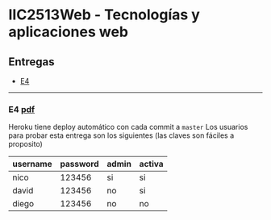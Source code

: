 # IIC2513Web - Tecnologías y aplicaciones web

## Entregas
- [E4](#e4)

***

### E4 [pdf](/A%20Docs%20tareas/E4.pdf)
Heroku tiene deploy automático con cada commit a `master`
Los usuarios para probar esta entrega son los siguientes (las claves son fáciles a proposito)

| username  | password | admin | activa |
|:----------|:---------|:------|:-------|
|nico|123456|si|si|
|david|123456|no|si|
|diego|123456|no|no|
